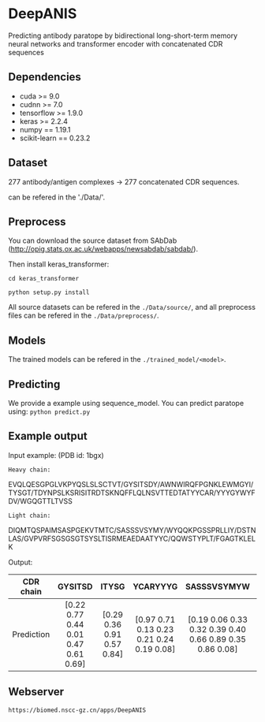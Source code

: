 # DeepANIS

Predicting antibody paratope by bidirectional long-short-term memory neural networks and transformer encoder with concatenated CDR sequences

## Dependencies

+ cuda >= 9.0
+ cudnn >= 7.0
+ tensorflow >= 1.9.0
+ keras >= 2.2.4
+ numpy == 1.19.1
+ scikit-learn == 0.23.2

## Dataset

277 antibody/antigen complexes -> 277 concatenated CDR sequences.

can be refered in the './Data/'.

## Preprocess

You can download the source dataset from SAbDab (http://opig.stats.ox.ac.uk/webapps/newsabdab/sabdab/).

Then install keras_transformer:

`cd keras_transformer`

`python setup.py install`

All source datasets can be refered in the `./Data/source/`, and all preprocess files can be refered in the `./Data/preprocess/`.

## Models

The trained models can be refered in the `./trained_model/<model>`.

## Predicting

We provide a example using sequence_model. You can predict paratope using:
`python predict.py`

## Example output

Input example: (PDB id: 1bgx)

`Heavy chain:` 

EVQLQESGPGLVKPYQSLSLSCTVT/GYSITSDY/AWNWIRQFPGNKLEWMGYI/TYSGT/TDYNPSLKSRISITRDTSKNQFFLQLNSVTTEDTATYYCAR/YYYGYWYFDV/WGQGTTLTVSS

`Light chain:`

DIQMTQSPAIMSASPGEKVTMTC/SASSSVSYMY/WYQQKPGSSPRLLIY/DSTNLAS/GVPVRFSGSGSGTSYSLTISRMEAEDAATYYC/QQWSTYPLT/FGAGTKLELK

Output:

| CDR chain | GYSITSD | ITYSG | YCARYYYG | SASSSVSYMYW | STNLASG | QWSTYPLTF | 
| :---: | :---: | :---: | :---: | :---: | :---: | :---: |
| Prediction | [0.22 0.77 0.44 0.01 0.47 0.61 0.69] | [0.29 0.36 0.91 0.57 0.84] | [0.97 0.71 0.13 0.23 0.21 0.24 0.19 0.08] | [0.19 0.06 0.33 0.32 0.39 0.40 0.66 0.89 0.35 0.86 0.08] | [0.11 0.2 0.32 0.42 0.22 0.37 0.21] | [0.04 0.34 0.46 0.70 0.88 0.59 0.70 0.61 0.66]|

## Webserver

`https://biomed.nscc-gz.cn/apps/DeepANIS`















